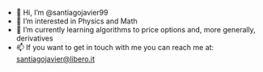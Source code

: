 - 👋 Hi, I’m @santiagojavier99
- 👀 I’m interested in Physics and Math
- 🌱 I’m currently learning algorithms to price options and, more generally, derivatives
- 📫 If you want to get in touch with me you can reach me at: santiagojavier@libero.it

<!---
santiagojavier99/santiagojavier99 is a ✨ special ✨ repository because its `README.md` (this file) appears on your GitHub profile.
You can click the Preview link to take a look at your changes.
--->
